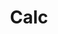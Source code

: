---
title: Calc
direct_url: https://github.com/caleb531/calc
category: javascript-libraries
description: A JS math library with 130+ functions for trig, combinatorics, and much more
---